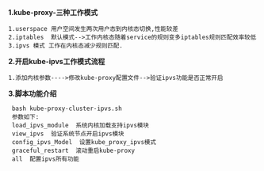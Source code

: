 **1.kube-proxy-三种工作模式**
```
1.userspace 用户空间发生两次用户态到内核态切换,性能较差
2.iptables  默认模式-->工作内核态随着service的规则变多iptables规则匹配效率较低
3.ipvs 模式 工作在内核态减少规则匹配.
```
**2.开启kube-ipvs工作模式流程**
```
1.添加内核参数---->修改kube-proxy配置文件-->验证ipvs功能是否正常开启

```
**3.脚本功能介绍**
```
 bash kube-proxy-cluster-ipvs.sh 
 参数如下: 
 load_ipvs_module  系统内核加载支持ipvs模块
 view_ipvs  验证系统节点开启ipvs模块
 config_ipvs_Model  设置kube_proxy_ipvs模式
 graceful_restart  滚动重启kube-proxy
 all  配置ipvs所有功能
```

